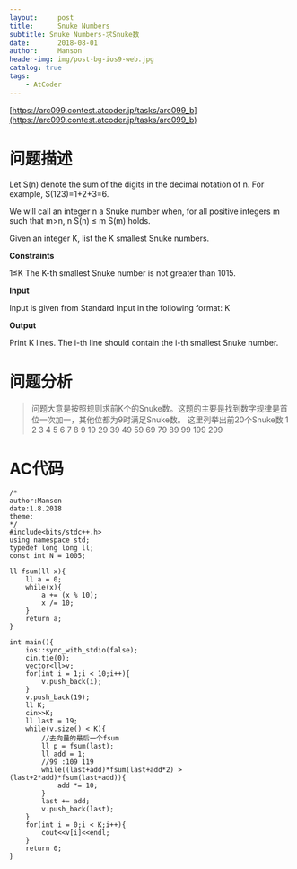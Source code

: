 ```yaml
---
layout:     post
title:      Snuke Numbers
subtitle: Snuke Numbers-求Snuke数
date:       2018-08-01
author:     Manson
header-img: img/post-bg-ios9-web.jpg
catalog: true
tags:
    - AtCoder
---
```

[https://arc099.contest.atcoder.jp/tasks/arc099_b](https://arc099.contest.atcoder.jp/tasks/arc099_b)

# 问题描述
Let S(n) denote the sum of the digits in the decimal notation of n. For example, S(123)=1+2+3=6.

We will call an integer n a Snuke number when, for all positive integers m such that m>n,  n	S(n) ≤ m	S(m)  holds.

Given an integer K, list the K smallest Snuke numbers.

**Constraints**

1≤K
The K-th smallest Snuke number is not greater than 1015.

**Input**

Input is given from Standard Input in the following format:
K

**Output**

Print K lines. The i-th line should contain the i-th smallest Snuke number.

# 问题分析
>问题大意是按照规则求前K个的Snuke数。这题的主要是找到数字规律是首位一次加一，其他位都为9时满足Snuke数。
这里列举出前20个Snuke数
1  2  3  4  5  6  7  8  9  19  29  39  49  59  69  79  89  99  199  299

# AC代码


```
/*
author:Manson
date:1.8.2018
theme:
*/
#include<bits/stdc++.h>
using namespace std;
typedef long long ll;
const int N = 1005;

ll fsum(ll x){
	ll a = 0;
	while(x){
		a += (x % 10);
		x /= 10;
	}
	return a;
}

int main(){
	ios::sync_with_stdio(false);
	cin.tie(0);
	vector<ll>v;
	for(int i = 1;i < 10;i++){
		v.push_back(i);
	}
	v.push_back(19);
	ll K;
	cin>>K;
	ll last = 19;
	while(v.size() < K){
		//去向量的最后一个fsum 
		ll p = fsum(last);
		ll add = 1;
		//99 :109 119 
		while((last+add)*fsum(last+add*2) > (last+2*add)*fsum(last+add)){
			add *= 10;
		}
		last += add;
		v.push_back(last);
	}
	for(int i = 0;i < K;i++){
		cout<<v[i]<<endl;
	}
	return 0;
}

```
